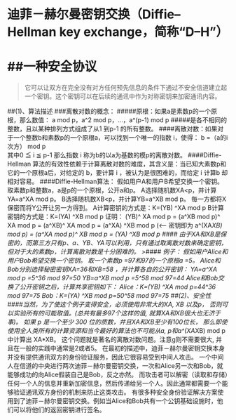 # 迪菲－赫尔曼密钥交换（Diffie–Hellman key exchange，简称“D–H”）
##一种安全协议                                                                                      
===
> 它可以让双方在完全没有对方任何预先信息的条件下通过不安全信道建立起一个密钥。这个密钥可以在后续的通讯中作为对称密钥来加密通讯内容。

##(1)、算法描述
###离散对数的概念：
#####原根：如果a是素数p的一个原根，那么数值：
           a mod p，a^2 mod p，…，a^(p-1) mod p
           #####是各不相同的整数，且以某种排列方式组成了从1 到p-1 的所有整数。
           ####离散对数：如果对于一个整数b和素数p的一个原根a，可以找到一个唯一的指数 i，使得：
                     b =（a的i次方） mod p        
                               其中0 ≦ i ≦ p-1
                                         那么指数 i 称为b的以a为基数的模p的离散对数。
                                         ####Diffie-Hellman 算法的有效性依赖于计算离散对数的难度，其含义是：当已知大素数p和它的一个原根a后，对给定的 b，要计算 i ，被认为是很困难的，而给定 i 计算b 却相对容易。
                                         ####Diffie-Hellman算法：
假如用户A和用户B希望交换一个密钥。
取素数p和整数a，a是p的一个原根，公开a和p。
A选择随机数XA<p，并计算YA=a^XA mod p。
B选择随机数XB<p，并计算YB=a^XB mod p。
每一方都将X保密而将Y公开让另一方得到。
A计算密钥的方式是：K=(YB) ^XA mod p
B计算密钥的方式是：K=(YA) ^XB mod p
证明：
     (YB)^ XA mod p = (a^XB mod p)^ XA mod p
                         = (a^XB)^ XA mod p = (a^XA) ^XB mod p    (<-- 密钥即为 a^(XA*XB) mod p)
                                             = (a^XA mod p)^ XB mod p = (YA) ^XB mod p
                                             #### 由于XA和XB是保密的，而第三方只有p、a、YB、YA可以利用，只有通过取离散对数来确定密钥，但对于大的素数p，计算离散对数是十分困难的。
                                             >#### 例子：
假如用户Alice和用户Bob希望交换一个密钥。
取一个素数p =97和97的一个原根a =5。
Alice和Bob分别选择秘密密钥XA=36和XB=58 ，并计算各自的公开密钥：
YA=a^XA mod p =5^36 mod 97=50
YB=a^XB mod p =5^58 mod 97=44
Alice和Bob交换了公开密钥之后，计算共享密钥如下：
Alice：K=(YB) ^XA mod p=44^36 mod 97=75
Bob：K=(YA) ^XB mod p=50^58 mod 97=75 
##(2)、安全性
####当然，为了使这个例子变得安全，必须使用非常大的XA, XB 以及p， 否则可以实验所有的可能取值。(总共有最多97个这样的值, 就算XA和XB很大也无济于事)。 
如果 p 是一个至少 300 位的质数，并且XA和XB至少有100位长， 那么即使使用全人类所有的计算资源和当今最好的算法也不可能从a, p和a^(XA*XB) mod p 中计算出 XA*XB。
这个问题就是著名的离散对数问题。注意g则不需要很大, 并且在一般的实践中通常是2或者5。
在最初的描述中，迪菲－赫尔曼密钥交换本身并没有提供通讯双方的身份验证服务，因此它很容易受到中间人攻击。 
一个中间人在信道的中央进行两次迪菲－赫尔曼密钥交换，一次和Alice另一次和Bob，就能够成功的向Alice假装自己是Bob，反之亦然。
而攻击者可以解密（读取和存储）任何一个人的信息并重新加密信息，然后传递给另一个人。因此通常都需要一个能够验证通讯双方身份的机制来防止这类攻击。
有很多种安全身份验证解决方案使用到了迪菲－赫尔曼密钥交换。例如当Alice和Bob共有一个公钥基础设施时，他们可以将他们的返回密钥进行签名。
